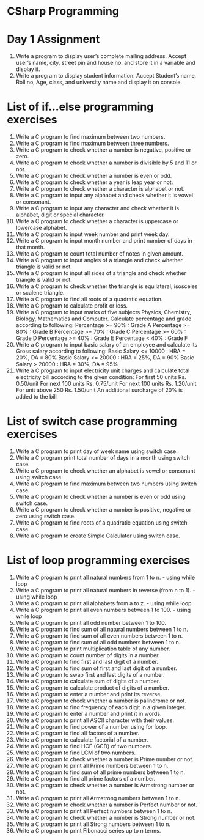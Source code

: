 # CSharp Programming
#  Day 1 Assignment
   1.   Write a program to display user’s complete mailing address. Accept user’s name, city, street pin and house no. and store it in a variable and display it.
   2.  Write a program to display student information. Accept Student’s name, Roll no, Age, class, and university name and display it on console.
#  List of if...else programming exercises
1.	Write a C program to find maximum between two numbers.
2.	Write a C program to find maximum between three numbers.
3.	Write a C program to check whether a number is negative, positive or zero.
4.	Write a C program to check whether a number is divisible by 5 and 11 or not.
5.	Write a C program to check whether a number is even or odd.
6.	Write a C program to check whether a year is leap year or not.
7.	Write a C program to check whether a character is alphabet or not.
8.	Write a C program to input any alphabet and check whether it is vowel or consonant.
9.	Write a C program to input any character and check whether it is alphabet, digit or special character.
10.	Write a C program to check whether a character is uppercase or lowercase alphabet.
11.	Write a C program to input week number and print week day.
12.	Write a C program to input month number and print number of days in that month.
13.	Write a C program to count total number of notes in given amount.
14.	Write a C program to input angles of a triangle and check whether triangle is valid or not.
15.	Write a C program to input all sides of a triangle and check whether triangle is valid or not.
16.	Write a C program to check whether the triangle is equilateral, isosceles or scalene triangle.
17.	Write a C program to find all roots of a quadratic equation.
18.	Write a C program to calculate profit or loss.
19.	Write a C program to input marks of five subjects Physics, Chemistry, Biology, Mathematics and Computer. Calculate percentage and grade according to following:
Percentage >= 90% : Grade A
Percentage >= 80% : Grade B
Percentage >= 70% : Grade C
Percentage >= 60% : Grade D
Percentage >= 40% : Grade E
Percentage < 40% : Grade F
20.	Write a C program to input basic salary of an employee and calculate its Gross salary according to following:
Basic Salary <= 10000 : HRA = 20%, DA = 80%
Basic Salary <= 20000 : HRA = 25%, DA = 90%
Basic Salary > 20000 : HRA = 30%, DA = 95%
21.	Write a C program to input electricity unit charges and calculate total electricity bill according to the given condition:
For first 50 units Rs. 0.50/unit
For next 100 units Rs. 0.75/unit
For next 100 units Rs. 1.20/unit
For unit above 250 Rs. 1.50/unit
An additional surcharge of 20% is added to the bill

#  List of switch case programming exercises
1.	Write a C program to print day of week name using switch case.
2.	Write a C program print total number of days in a month using switch case.
3.	Write a C program to check whether an alphabet is vowel or consonant using switch case.
4.	Write a C program to find maximum between two numbers using switch case.
5.	Write a C program to check whether a number is even or odd using switch case.
6.	Write a C program to check whether a number is positive, negative or zero using switch case.
7.	Write a C program to find roots of a quadratic equation using switch case.
8.	Write a C program to create Simple Calculator using switch case.

#  List of loop programming exercises
1.	Write a C program to print all natural numbers from 1 to n. - using while loop
2.	Write a C program to print all natural numbers in reverse (from n to 1). - using while loop
3.	Write a C program to print all alphabets from a to z. - using while loop
4.	Write a C program to print all even numbers between 1 to 100. - using while loop
5.	Write a C program to print all odd number between 1 to 100.
6.	Write a C program to find sum of all natural numbers between 1 to n.
7.	Write a C program to find sum of all even numbers between 1 to n.
8.	Write a C program to find sum of all odd numbers between 1 to n.
9.	Write a C program to print multiplication table of any number.
10.	Write a C program to count number of digits in a number.
11.	Write a C program to find first and last digit of a number.
12.	Write a C program to find sum of first and last digit of a number.
13.	Write a C program to swap first and last digits of a number.
14.	Write a C program to calculate sum of digits of a number.
15.	Write a C program to calculate product of digits of a number.
16.	Write a C program to enter a number and print its reverse.
17.	Write a C program to check whether a number is palindrome or not.
18.	Write a C program to find frequency of each digit in a given integer.
19.	Write a C program to enter a number and print it in words.
20.	Write a C program to print all ASCII character with their values.
21.	Write a C program to find power of a number using for loop.
22.	Write a C program to find all factors of a number.
23.	Write a C program to calculate factorial of a number.
24.	Write a C program to find HCF (GCD) of two numbers.
25.	Write a C program to find LCM of two numbers.
26.	Write a C program to check whether a number is Prime number or not.
27.	Write a C program to print all Prime numbers between 1 to n.
28.	Write a C program to find sum of all prime numbers between 1 to n.
29.	Write a C program to find all prime factors of a number.
30.	Write a C program to check whether a number is Armstrong number or not.
31.	Write a C program to print all Armstrong numbers between 1 to n.
32.	Write a C program to check whether a number is Perfect number or not.
33.	Write a C program to print all Perfect numbers between 1 to n.
34.	Write a C program to check whether a number is Strong number or not.
35.	Write a C program to print all Strong numbers between 1 to n.
36.	Write a C program to print Fibonacci series up to n terms.



